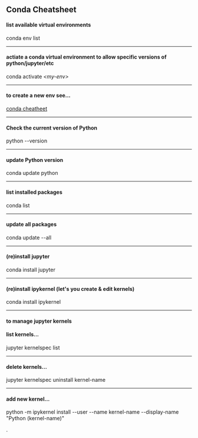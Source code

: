 ## Conda Cheatsheet  

#### list available virtual environments   
  
conda env list

---

#### actiate a conda virtual environment to allow specific versions of python/jupyter/etc   
  
conda activate *\<my-env\>*
  
---

#### to create a new env see...  
  
[conda cheatheet](https://conda.io/docs/_downloads/conda-cheatsheet.pdf)
  
---

#### Check the current version of Python   
  
python \-\-version
  
---

#### update Python version  
  
conda update python
  
---

#### list installed packages   
  
conda list

---  

#### update all packages  
  
conda update \-\-all
  
---

#### (re)install jupyter    
  
conda install jupyter
  
---

#### (re)install ipykernel (let's you create & edit kernels) 
  
conda install ipykernel
  
---

#### to manage jupyter kernels  

#### list kernels...  
  
jupyter kernelspec list  

---
  
#### delete kernels...   
jupyter kernelspec uninstall kernel-name
  
---  
#### add new kernel...   
python -m ipykernel install --user --name kernel-name --display-name "Python (kernel-name)"  

.
